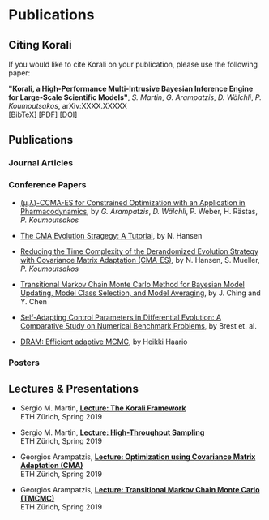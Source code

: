 # Publications

## Citing Korali

If you would like to cite Korali on your publication, please use the following paper:

**"Korali, a High-Performance Multi-Intrusive Bayesian Inference Engine for Large-Scale Scientific Models"**,
*S. Martin*, *G. Arampatzis*, *D. Wälchli*, *P. Koumoutsakos*, arXiv:XXXX.XXXXX <br>
[[BibTeX]]() [[PDF]]() [[DOI]]()

## Publications

### Journal Articles

### Conference Papers

+ [(μ,λ)-CCMA-ES for Constrained Optimization with an Application in Pharmacodynamics](https://doi.org/10.1145/3324989.3325725), by
*G. Arampatzis*, *D. Wälchli*, P. Weber, H. Rästas, *P. Koumoutsakos*

+ [The CMA Evolution Stragegy: A Tutorial](https://github.com/AlexanderFabisch/CMA-ESpp), by N. Hansen

+ [Reducing the Time Complexity of the Derandomized Evolution Strategy with Covariance Matrix Adaptation (CMA-ES)](https://www.mitpressjournals.org/doi/10.1162/106365603321828970), by N. Hansen, S. Mueller, *P. Koumoutsakos*

+ [Transitional Markov Chain Monte Carlo Method for Bayesian Model Updating, Model Class Selection, and Model Averaging](https://ascelibrary.org/doi/full/10.1061/%28ASCE%290733-9399%282007%29133%3A7%28816%29),
by J. Ching and Y. Chen

+ [Self-Adapting Control Parameters in Differential Evolution: A Comparative Study on Numerical Benchmark Problems](https://ieeexplore.ieee.org/document/4016057), by Brest et. al.

+ [DRAM: Efficient adaptive MCMC](https://link.springer.com/article/10.1007%2Fs11222-006-9438-0), by Heikki Haario

### Posters

## Lectures & Presentations

+ Sergio M. Martin, [**Lecture: The Korali Framework**](https://www.cse-lab.ethz.ch/wp-content/uploads/2019/03/hpcse2-19_Lecture_Korali.pdf.pdf) <br>
ETH Zürich, Spring 2019

+ Sergio M. Martin, [**Lecture: High-Throughput Sampling**](https://www.cse-lab.ethz.ch/wp-content/uploads/2019/04/hpcse2-19_Lecture_UPC.pdf) <br>
ETH Zürich, Spring 2019 

+ Georgios Arampatzis, [**Lecture: Optimization using Covariance Matrix Adaptation (CMA)**](https://www.cse-lab.ethz.ch/wp-content/uploads/2019/03/hpcse2-19_cmaes.pdf) <br>
ETH Zürich, Spring 2019 

+ Georgios Arampatzis, [**Lecture: Transitional Markov Chain Monte Carlo (TMCMC)**](https://www.cse-lab.ethz.ch/wp-content/uploads/2019/03/hpcse2-19_tmcmc.pdf) <br>
ETH Zürich, Spring 2019 
